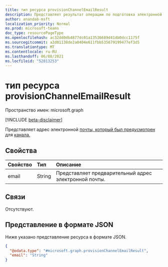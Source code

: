 ```yaml
---
title: тип ресурса provisionChannelEmailResult
description: Представляет результат операции по подготовка электронной почты канала.
author: anandab-msft
localization_priority: Normal
ms.prod: microsoft-teams
doc_type: resourcePageType
ms.openlocfilehash: ac32dd0db4877dc01a13536689d414b0dcc1175f
ms.sourcegitcommit: a2d81138de2a0404e611fbb535679199477ef3d5
ms.translationtype: MT
ms.contentlocale: ru-RU
ms.lasthandoff: 06/08/2021
ms.locfileid: "52813253"
---
```

# <a name="provisionchannelemailresult-resource-type"></a>тип ресурса provisionChannelEmailResult

Пространство имен: microsoft.graph

[!INCLUDE [beta-disclaimer](../../includes/beta-disclaimer.md)]

Представляет адрес электронной [почты, который был предусмотрен](..\api\channel-provisionemail.md) для [канала.](channel.md)

## <a name="properties"></a>Свойства
| Свойство | Тип   | Описание                               |
| :------- | :----- | :---------------------------------------- |
| email    | String | Представляет предварительный адрес электронной почты. |

## <a name="relationships"></a>Связи
Отсутствуют.

## <a name="json-representation"></a>Представление в формате JSON
Ниже указано представление ресурса в формате JSON.
<!-- {
  "blockType": "resource",
  "@odata.type": "microsoft.graph.provisionChannelEmailResult"
}
-->
``` json
{
  "@odata.type": "#microsoft.graph.provisionChannelEmailResult",
  "email": "String"
}
```
